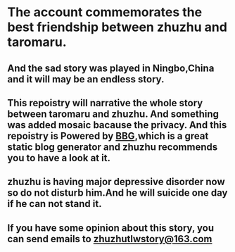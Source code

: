 # The account commemorates the best friendship between zhuzhu and taromaru.

## And the sad story was played in Ningbo,China and it will may be an endless story.

## This repoistry will narrative the whole story between taromaru and zhuzhu. And something was added mosaic bacause the privacy. And this repoistry is Powered by [BBG](https://bbg.nekomoe.xyz/),which is a great static blog generator and zhuzhu recommends you to have a look at it.

## zhuzhu is having major depressive disorder now so do not disturb him.And he will suicide one day if he can not stand it.

## If you have some opinion about this story, you can send emails to zhuzhutlwstory@163.com
